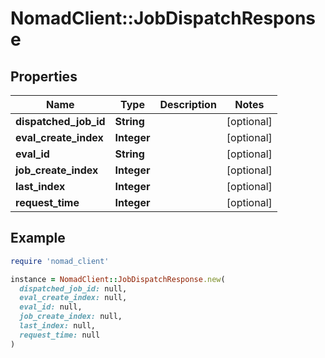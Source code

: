 # NomadClient::JobDispatchResponse

## Properties

| Name | Type | Description | Notes |
| ---- | ---- | ----------- | ----- |
| **dispatched_job_id** | **String** |  | [optional] |
| **eval_create_index** | **Integer** |  | [optional] |
| **eval_id** | **String** |  | [optional] |
| **job_create_index** | **Integer** |  | [optional] |
| **last_index** | **Integer** |  | [optional] |
| **request_time** | **Integer** |  | [optional] |

## Example

```ruby
require 'nomad_client'

instance = NomadClient::JobDispatchResponse.new(
  dispatched_job_id: null,
  eval_create_index: null,
  eval_id: null,
  job_create_index: null,
  last_index: null,
  request_time: null
)
```

